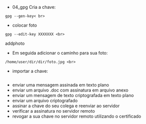 - 04_gpg
Cria a chave: <br>
```
gpg --gen-key< br>
```
- colocar foto <br>
```
gpg --edit-key XXXXXXX <br>
```
addphoto <br>
- Em seguida adicionar o caminho para sua foto: <br>
```
/home/user/dir/dir/foto.jpg <br>
```
- importar a chave:
```

```

- enviar uma mensagem assinada em texto plano
- enviar um arquivo .doc com assinatura em arquivo anexo
- enviar um mensagem de texto criptografada em texto plano
- enviar um arquivo criptografado
- assinar a chave do seu colega e reenviar ao servidor
- verificar a assinatura no servidor remoto
- revogar a sua chave no servidor remoto utilizando o certificado

